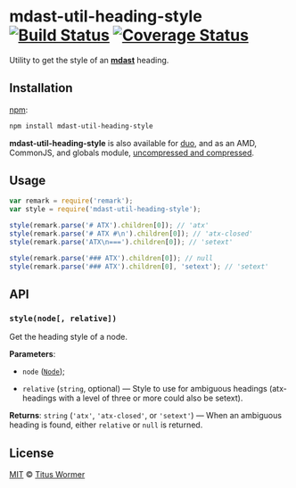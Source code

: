 # mdast-util-heading-style [![Build Status][travis-badge]][travis] [![Coverage Status][coverage-badge]][coverage]

Utility to get the style of an [**mdast**][mdast] heading.

## Installation

[npm][npm-install]:

```bash
npm install mdast-util-heading-style
```

**mdast-util-heading-style** is also available for [duo][],
and as an AMD, CommonJS, and globals module,
[uncompressed and compressed][releases].

## Usage

```js
var remark = require('remark');
var style = require('mdast-util-heading-style');

style(remark.parse('# ATX').children[0]); // 'atx'
style(remark.parse('# ATX #\n').children[0]); // 'atx-closed'
style(remark.parse('ATX\n===').children[0]); // 'setext'

style(remark.parse('### ATX').children[0]); // null
style(remark.parse('### ATX').children[0], 'setext'); // 'setext'
```

## API

### `style(node[, relative])`

Get the heading style of a node.

**Parameters**:

*   `node` ([`Node`][mdast-node]);

*   `relative` (`string`, optional) — Style to use for ambiguous headings
    (atx-headings with a level of three or more could also be setext).

**Returns**: `string` (`'atx'`, `'atx-closed'`, or `'setext'`)
— When an ambiguous heading is found, either `relative` or `null` is
returned.

## License

[MIT][license] © [Titus Wormer][home]

<!-- Definitions -->

[travis-badge]: https://img.shields.io/travis/wooorm/mdast-util-heading-style.svg

[travis]: https://travis-ci.org/wooorm/mdast-util-heading-style

[coverage-badge]: https://img.shields.io/codecov/c/github/wooorm/mdast-util-heading-style.svg

[coverage]: https://codecov.io/github/wooorm/mdast-util-heading-style

[mdast]: https://github.com/wooorm/mdast

[mdast-node]: https://github.com/wooorm/mdast#node

[npm-install]: https://docs.npmjs.com/cli/install

[duo]: http://duojs.org/#getting-started

[releases]: https://github.com/wooorm/mdast-util-heading-style/releases

[license]: LICENSE

[home]: http://wooorm.com
